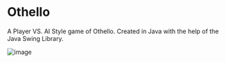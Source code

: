 # Othello
A Player VS. AI Style game of Othello. Created in Java with the help of the Java Swing Library. 



![image](https://user-images.githubusercontent.com/71661926/117935680-d3149480-b2b8-11eb-8144-ab19a2440347.png)
